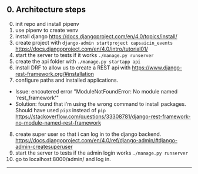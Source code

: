 ## 0. Architecture steps
0. init repo and install pipenv
1. use pipenv to create venv
2. install django https://docs.djangoproject.com/en/4.0/topics/install/
3. create project with `django-admin startproject capsaicin_events` https://docs.djangoproject.com/en/4.0/intro/tutorial01/
4. start the server to tests if it works `./manage.py runserver`
5. create the api folder with `./manage.py startapp api`
6. install DRF to allow us to create a REST api with https://www.django-rest-framework.org/#installation
7. configure paths and installed applications.
  - Issue: encoutered error "ModuleNotFoundError: No module named 'rest_framework'"
  - Solution: found that i'm using the wrong command to install packages. Should have used `pip3` instead of `pip` https://stackoverflow.com/questions/33308781/django-rest-framework-no-module-named-rest-framework
8. create super user so that i can log in to the django backend. https://docs.djangoproject.com/en/4.0/ref/django-admin/#django-admin-createsuperuser
9. start the server to tests if the admin login works `./manage.py runserver` 
10. go to localhost:8000/admin/ and log in.
---